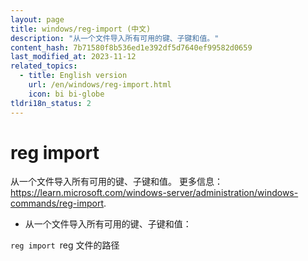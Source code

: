 ```yaml
---
layout: page
title: windows/reg-import (中文)
description: "从一个文件导入所有可用的键、子键和值。"
content_hash: 7b71580f8b536ed1e392df5d7640ef99582d0659
last_modified_at: 2023-11-12
related_topics:
  - title: English version
    url: /en/windows/reg-import.html
    icon: bi bi-globe
tldri18n_status: 2
---
```

# reg import

从一个文件导入所有可用的键、子键和值。
更多信息：<https://learn.microsoft.com/windows-server/administration/windows-commands/reg-import>.

- 从一个文件导入所有可用的键、子键和值：

`reg import `<span class="tldr-var badge badge-pill bg-dark-lm bg-white-dm text-white-lm text-dark-dm font-weight-bold">reg 文件的路径</span>
